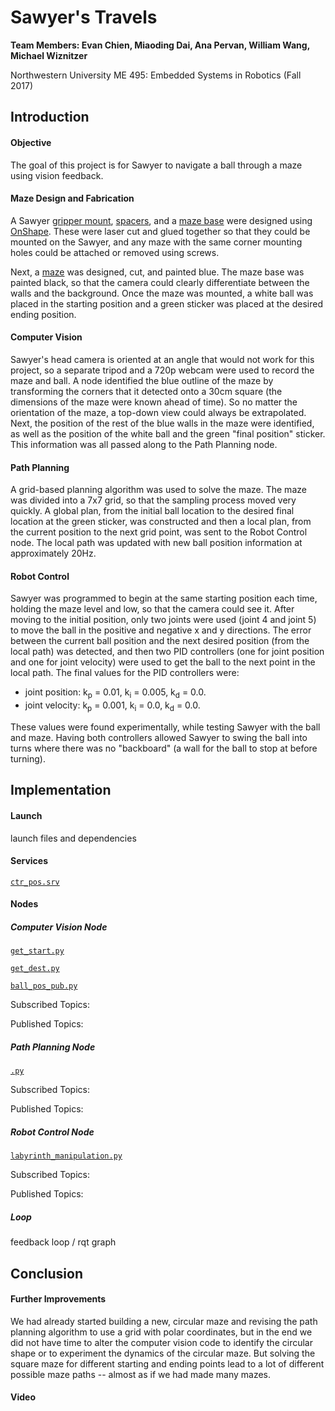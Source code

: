 # Sawyer's Travels
**Team Members: Evan Chien, Miaoding Dai, Ana Pervan, William Wang, Michael Wiznitzer**

Northwestern University ME 495: Embedded Systems in Robotics (Fall 2017)


## Introduction
####  Objective
The goal of this project is for Sawyer to navigate a ball through a maze using vision feedback.

#### Maze Design and Fabrication
A Sawyer [gripper mount](https://github.com/anapervan/Sawyers-Travels/blob/master/CAD/stl/Gripper%20Mount.stl), [spacers](https://github.com/anapervan/Sawyers-Travels/blob/master/CAD/stl/Spacer.stl), and a [maze base](https://github.com/anapervan/Sawyers-Travels/blob/master/CAD/stl/Maze%20Base.stl) were designed using [OnShape](https://www.onshape.com/). These were laser cut and glued together so that they could be mounted on the Sawyer, and any maze with the same corner mounting holes could be attached or removed using screws.

Next, a [maze](https://github.com/anapervan/Sawyers-Travels/blob/master/CAD/stl/Maze%201.stl) was designed, cut, and painted blue. The maze base was painted black, so that the camera could clearly differentiate between the walls and the background. Once the maze was mounted, a white ball was placed in the starting position and a green sticker was placed at the desired ending position.

#### Computer Vision
Sawyer's head camera is oriented at an angle that would not work for this project, so a separate tripod and a 720p webcam were used to record the maze and ball. A node identified the blue outline of the maze by transforming the corners that it detected onto a 30cm square (the dimensions of the maze were known ahead of time). So no matter the orientation of the maze, a top-down view could always be extrapolated. Next, the position of the rest of the blue walls in the maze were identified, as well as the position of the white ball and the green "final position" sticker. This information was all passed along to the Path Planning node.

#### Path Planning
A grid-based planning algorithm was used to solve the maze. The maze was divided into a 7x7 grid, so that the sampling process moved very quickly. A global plan, from the initial ball location to the desired final location at the green sticker, was constructed and then a local plan, from the current position to the next grid point, was sent to the Robot Control node. The local path was updated with new ball position information at approximately 20Hz.

#### Robot Control
Sawyer was programmed to begin at the same starting position each time, holding the maze level and low, so that the camera could see it. After moving to the initial position, only two joints were used (joint 4 and joint 5) to move the ball in the positive and negative x and y directions. The error between the current ball position and the next desired position (from the local path) was detected, and then two PID controllers (one for joint position and one for joint velocity) were used to get the ball to the next point in the local path. The final values for the PID controllers were:
- joint position: k<sub>p</sub> = 0.01, k<sub>i</sub> = 0.005, k<sub>d</sub> = 0.0.
- joint velocity: k<sub>p</sub> = 0.001, k<sub>i</sub> = 0.0, k<sub>d</sub> = 0.0.

These values were found experimentally, while testing Sawyer with the ball and maze. Having both controllers allowed Sawyer to swing the ball into turns where there was no "backboard" (a wall for the ball to stop at before turning).


## Implementation
#### Launch
launch files and dependencies

#### Services
[`ctr_pos.srv`]()

#### Nodes
##### Computer Vision Node
[`get_start.py`]()

[`get_dest.py`]()

[`ball_pos_pub.py`]()

Subscribed Topics:

Published Topics:

##### Path Planning Node
[`.py`]()

Subscribed Topics:

Published Topics:

##### Robot Control Node
[`labyrinth_manipulation.py`]()

Subscribed Topics:

Published Topics:

##### Loop
feedback loop / rqt graph

## Conclusion
#### Further Improvements
We had already started building a new, circular maze and revising the path planning algorithm to use a grid with polar coordinates, but in the end we did not have time to alter the computer vision code to identify the circular shape or to experiment the dynamics of the circular maze. But solving the square maze for different starting and ending points lead to a lot of different possible maze paths -- almost as if we had made many mazes.


#### Video
